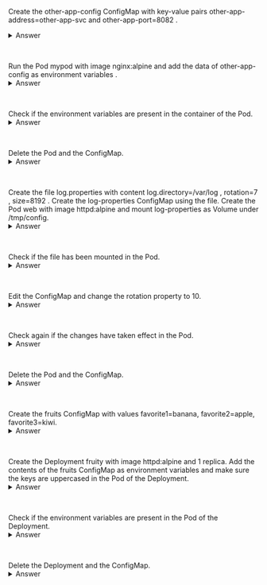 Create the other-app-config ConfigMap with key-value pairs other-app-address=other-app-svc and other-app-port=8082 .
<details>
  <summary>Answer</summary>

```
kubectl create cm other-app-config --from-literal other-app-address=other-app-svc --from-literal other-app-port=8082
```
</details>
<p>&nbsp;</p>
Run the Pod mypod with image nginx:alpine and add the data of other-app-config as environment variables .

<details>
  <summary>Answer</summary>

```
kubectl run mypod --image nginx:alpine --dry-run=client -o yaml > mypod.yml
vim mypod.yml
apiVersion: v1
kind: Pod
metadata:
  creationTimestamp: null
  labels:
    run: mypod
  name: mypod
spec:
  containers:
  - image: nginx:alpine
    name: mypod
    resources: {}
    envFrom: # add this line
    - configMapRef: # add this line
        name: other-app-config # add this line
  dnsPolicy: ClusterFirst
  restartPolicy: Always
status: {}
kubectl create -f mypod.yml
```

</details>
<p>&nbsp;</p>
Check if the environment variables are present in the container of the Pod.
<details>
  <summary>Answer</summary>

```
kubectl exec -it mypod -- /bin/sh
env | grep other
```

</details>
<p>&nbsp;</p>
Delete the Pod and the ConfigMap.
<details>
  <summary>Answer</summary>

```
kubectl delete -f mypod.yml
kubectl delete cm other-app-config
```

</details>
<p>&nbsp;</p>
Create the file log.properties with content log.directory=/var/log , rotation=7 , size=8192 .
Create the log-properties ConfigMap using the file.
Create the Pod web with image httpd:alpine and mount log-properties as Volume under /tmp/config.
<details>
  <summary>Answer</summary>

```
printf "%s\n" log.directory=/var/log rotation=7 size=8192 > log.properties
kubectl create cm log-properties --from-file=log.properties
kubectl run web --image httpd:alpine --dry-run=client -o yaml > web.yml
vim web.yml
apiVersion: v1
kind: Pod
metadata:
  creationTimestamp: null
  labels:
    run: web
  name: web
spec:
  volumes: # add this line
  - name: properties # add this line
    configMap: # add this line
      name: log-properties # add this line
  containers:
  - image: httpd:alpine
    name: web
    resources: {}
    volumeMounts: # add this line
    - name: properties # add this line
      mountPath: /tmp/config # add this line
  dnsPolicy: ClusterFirst
  restartPolicy: Always
status: {}
kubectl create -f web.yml
```

</details>
<p>&nbsp;</p>
Check if the file has been mounted in the Pod.
<details>
  <summary>Answer</summary>

```
kubectl exec web -- /bin/sh -c "ls /tmp/config && cat /tmp/config/log.properties"
```

</details>
<p>&nbsp;</p>
Edit the ConfigMap and change the rotation property to 10.
<details>
  <summary>Answer</summary>

```
kubectl edit cm log-properties
data:
  log.properties: |
    log.directory=/var/log
    rotation=10 # change this line
    size=8192

```

</details>
<p>&nbsp;</p>
Check again if the changes have taken effect in the Pod.
<details>
  <summary>Answer</summary>

```
# wait a little bit for the changes to take effect and then execute
kubectl exec web -- /bin/sh -c "ls /tmp/config && cat /tmp/config/log.properties"
```

</details>
<p>&nbsp;</p>
Delete the Pod and the ConfigMap.
<details>
  <summary>Answer</summary>

```
kubectl delete -f web.yml
kubectl delete cm log-properties
```

</details>
<p>&nbsp;</p>
Create the fruits ConfigMap with values favorite1=banana, favorite2=apple, favorite3=kiwi.
<details>
  <summary>Answer</summary>

```
kubectl create cm fruits --from-literal favorite1=banana --from-literal favorite2=apple --from-literal favorite3=kiwi
```

</details>
<p>&nbsp;</p>
Create the Deployment fruity with image httpd:alpine and 1 replica.
Add the contents of the fruits ConfigMap as environment variables and make sure the keys are uppercased in the Pod of the Deployment.
<details>
  <summary>Answer</summary>

```
kubectl create deploy fruity --image httpd:alpine --replicas=1 --dry-run=client -o yaml > fruity.yml
vim fruity.yml
apiVersion: apps/v1
kind: Deployment
metadata:
  creationTimestamp: null
  labels:
    app: fruity
  name: fruity
spec:
  replicas: 1
  selector:
    matchLabels:
      app: fruity
  strategy: {}
  template:
    metadata:
      creationTimestamp: null
      labels:
        app: fruity
    spec:
      containers:
      - image: httpd:alpine
        name: httpd
        resources: {}
        env: # add this line
        - name: FAVORITE1 # add this line
          valueFrom: # add this line
            configMapKeyRef: # add this line
              name: fruits # add this line
              key: favorite1 # add this line
        - name: FAVORITE2 # add this line
          valueFrom: # add this line
            configMapKeyRef: # add this line
              name: fruits # add this line
              key: favorite2 # add this line
        - name: FAVORITE3 # add this line
          valueFrom: # add this line
            configMapKeyRef: # add this line
              name: fruits # add this line
              key: favorite3 # add this line
status: {}
kubectl create -f fruity.yml
```

</details>
<p>&nbsp;</p>
Check if the environment variables are present in the Pod of the Deployment.
<details>
  <summary>Answer</summary>

```
# your Pod will have different name because of the pod-template-hash
kubectl exec fruity-6d5f4484dc-5j7p9 -- env | grep FAVORITE
```

</details>
<p>&nbsp;</p>
Delete the Deployment and the ConfigMap.
<details>
  <summary>Answer</summary>

```
kubectl delete -f fruity.yml
kubectl delete cm fruits
```

</details>